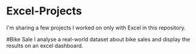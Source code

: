 # Excel-Projects

I'm sharing a few projects I worked on only with Excel in this repository.

#Bike Sale
I analyse a real-world dataset about bike sales and display the results on an excel dashboard.
